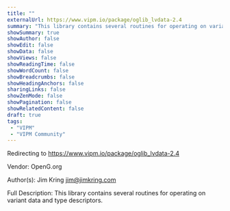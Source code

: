 ```yaml
---
title: ""
externalUrl: https://www.vipm.io/package/oglib_lvdata-2.4
summary: "This library contains several routines for operating on variant data and type descriptors.."
showSummary: true
showAuthor: false
showEdit: false
showData: false
showViews: false
showReadingTime: false
showWordCount: false
showBreadcrumbs: false
showHeadingAnchors: false
sharingLinks: false
showZenMode: false
showPagination: false
showRelatedContent: false
draft: true
tags:
 - "VIPM"
 - "VIPM Community"
---
```


Redirecting to https://www.vipm.io/package/oglib_lvdata-2.4

Vendor: OpenG.org

Author(s): Jim Kring <jim@jimkring.com>
 
Full Description:
This library contains several routines for operating on variant data and type descriptors.
